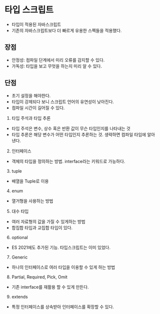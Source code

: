 # 타입 스크립트
 - 타입이 적용된 자바스크립트
 - 기존의 자바스크립트보다 더 빠르게 유용한 스펙들을 적용했다.

## 장점
  - 안정성: 컴파일 단계에서 미리 오류를 감지할 수 있다.
  - 가독성: 타입을 보고 무엇을 하는지 미리 알 수 있다.

## 단점
  - 초기 설정을 해야한다.
  - 타입이 강제되다 보니 스크립트 언어의 유연성이 낮아진다.
  - 컴파일 시간이 길어질 수 있다.

1. 타입 주석과 타입 추론
  - 타입 주석은 변수, 상수 혹은 반환 값이 무슨 타입인지를 나타내는 것
  - 타입 추론은 해당 변수가 어떤 타입인지 추론하는 것. 생략하면 컴파일 타임에 알아낸다.

2. 인터페이스
  - 객체의 타입을 정의하는 방법. interface라는 키워드로 가능하다.

3. tuple
  - 배열을 Tuple로 이용
4. enum
  - 열거형을 사용하는 방법

5. 대수 타입
  - 여러 자료형의 값을 가질 수 있게하는 방법
  - 합집합 타입과 교집합 타입이 있다.

6. optional
  - ES 2021에도 추가된 기능. 타입스크립트는 이미 있었다.

7. Generic
  - 하나의 인터페이스로 여러 타입을 이용할 수 있게 하는 방법

8. Partial, Required, Pick, Omit
  - 기존 interface를 재활용 할 수 있게 만든다.

9. extends
  - 특정 인터페이스를 상속받아 인터페이스를 확장할 수 있다.
